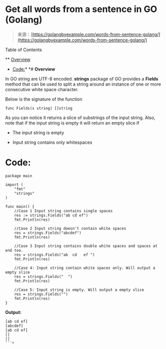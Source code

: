 <!--yml
category: 未分类
date: 2024-10-13 06:12:04
-->

# Get all words from a sentence in GO (Golang)

> 来源：[https://golangbyexample.com/words-from-sentence-golang/](https://golangbyexample.com/words-from-sentence-golang/)

Table of Contents

 **   [Overview](#Overview "Overview")
*   [Code:](#Code "Code:")*  *# **Overview**

In GO string are UTF-8 encoded. **strings** package of GO provides a **Fields** method that can be used to split a string around an instance of one or more consecutive white space character.

Below is the signature of the function

```
func Fields(s string) []string 
```

As you can notice it returns a slice of substrings of the input string. Also, note that if the input string is empty it will return an empty slice if

*   The input string is empty

*   Input string contains only whitespaces

# **Code:**

```
package main

import (
    "fmt"
    "strings"
)

func main() {
    //Case 1 Input string contains single spaces
    res := strings.Fields("ab cd ef")
    fmt.Println(res)

    //Case 2 Input string doesn't contain white spaces
    res = strings.Fields("abcdef")
    fmt.Println(res)

    //Case 3 Input string contains double white spaces and spaces at end too.
    res = strings.Fields("ab  cd   ef ")
    fmt.Println(res)

    //Case 4: Input string contain white spaces only. Will output a empty slice
    res = strings.Fields("  ")
    fmt.Println(res)

    //Case 5: Input string is empty. Will output a empty slice
    res = strings.Fields("")
    fmt.Println(res)
}
```

**Output:**

```
[ab cd ef]
[abcdef]
[ab cd ef]
[]
[]
```*